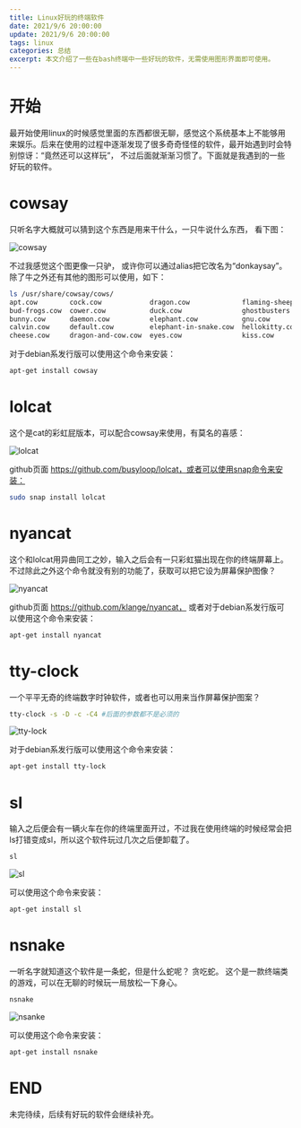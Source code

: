 ```yaml
---
title: Linux好玩的终端软件
date: 2021/9/6 20:00:00
update: 2021/9/6 20:00:00
tags: linux
categories: 总结
excerpt: 本文介绍了一些在bash终端中一些好玩的软件，无需使用图形界面即可使用。
---
```


# 开始
最开始使用linux的时候感觉里面的东西都很无聊，感觉这个系统基本上不能够用来娱乐。后来在使用的过程中逐渐发现了很多奇奇怪怪的软件，最开始遇到时会特别惊讶：“竟然还可以这样玩”， 不过后面就渐渐习惯了。下面就是我遇到的一些好玩的软件。

# cowsay
只听名字大概就可以猜到这个东西是用来干什么，一只牛说什么东西， 看下图：

![cowsay](https://s3.jpg.cm/2021/09/06/ItTVGO.png)

不过我感觉这个图更像一只驴， 或许你可以通过alias把它改名为“donkaysay”。除了牛之外还有其他的图形可以使用，如下：
```bash
ls /usr/share/cowsay/cows/
apt.cow        cock.cow            dragon.cow             flaming-sheep.cow  koala.cow         moofasa.cow       sheep.cow        suse.cow        unipony.cow
bud-frogs.cow  cower.cow           duck.cow               ghostbusters.cow   kosh.cow          moose.cow         skeleton.cow     three-eyes.cow  unipony-smaller.cow
bunny.cow      daemon.cow          elephant.cow           gnu.cow            luke-koala.cow    pony.cow          snowman.cow      turkey.cow      vader.cow
calvin.cow     default.cow         elephant-in-snake.cow  hellokitty.cow     mech-and-cow.cow  pony-smaller.cow  stegosaurus.cow  turtle.cow      vader-koala.cow
cheese.cow     dragon-and-cow.cow  eyes.cow               kiss.cow           milk.cow          ren.cow           stimpy.cow       tux.cow         www.cow
```
对于debian系发行版可以使用这个命令来安装：
```bash
apt-get install cowsay
```
# lolcat
这个是cat的彩虹屁版本，可以配合cowsay来使用，有莫名的喜感：

![lolcat](https://s3.jpg.cm/2021/09/06/ItTHnr.png)

github页面 https://github.com/busyloop/lolcat，或者可以使用snap命令来安装：
```bash
sudo snap install lolcat
```

# nyancat 
这个和lolcat用异曲同工之妙，输入之后会有一只彩虹猫出现在你的终端屏幕上。不过除此之外这个命令就没有别的功能了，获取可以把它设为屏幕保护图像？

![nyancat](https://s3.jpg.cm/2021/09/06/ItTrwz.gif)

github页面 https://github.com/klange/nyancat， 或者对于debian系发行版可以使用这个命令来安装：
```bash
apt-get install nyancat
```

# tty-clock
一个平平无奇的终端数字时钟软件，或者也可以用来当作屏幕保护图案？
```bash
tty-clock -s -D -c -C4 #后面的参数都不是必须的
```
![tty-lock](https://s3.jpg.cm/2021/09/06/ItTsxu.png)

对于debian系发行版可以使用这个命令来安装：
```bash
apt-get install tty-lock
```

#  sl
输入之后便会有一辆火车在你的终端里面开过，不过我在使用终端的时候经常会把ls打错变成sl，所以这个软件玩过几次之后便卸载了。
```bash
sl
```
![sl](https://s3.jpg.cm/2021/09/06/ItTkE4.png)

可以使用这个命令来安装：
```bash
apt-get install sl
```

# nsnake
一听名字就知道这个软件是一条蛇，但是什么蛇呢？ 贪吃蛇。 这个是一款终端类的游戏，可以在无聊的时候玩一局放松一下身心。

```bash
nsnake
```
![nsanke](https://s3.jpg.cm/2021/09/06/ItTvnD.png)

可以使用这个命令来安装：
```bash
apt-get install nsnake
```
# END
未完待续，后续有好玩的软件会继续补充。
